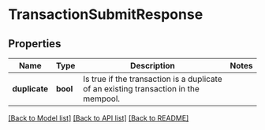 # TransactionSubmitResponse

## Properties

Name | Type | Description | Notes
------------ | ------------- | ------------- | -------------
**duplicate** | **bool** | Is true if the transaction is a duplicate of an existing transaction in the mempool. | 

[[Back to Model list]](../README.md#documentation-for-models) [[Back to API list]](../README.md#documentation-for-api-endpoints) [[Back to README]](../README.md)


